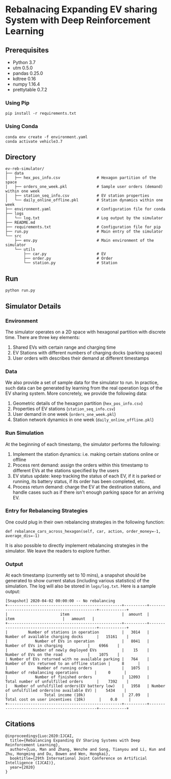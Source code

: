 # Rebalnacing Expanding EV sharing System with Deep Reinforcement Learning

## Prerequisites
- Python 3.7
- utm 0.5.0
- pandas 0.25.0
- kdtree 0.16
- numpy 1.16.4
- prettytable 0.7.2


### Using Pip
```
pip install -r requirements.txt
```
### Using Conda
```
conda env create -f environment.yaml
conda activate vehicle3.7
```


## Directory

```
ev-reb-simulator/
├── data
│   ├── hex_pos_info.csv                # Hexagon partition of the space
│   ├── orders_one_week.pkl             # Sample user orders (demand) within one week
│   ├── station_seq_info.csv            # EV station properties
│   └── daily_online_offline.pkl        # Station dynamics within one week
├── environment.yaml                    # Configuration file for conda
├── logs
│   └── log.txt                         # Log output by the simulator
├── README.md
├── requirements.txt                    # Configuration file for pip
├── run.py                              # Main entry of the simulator
└── src
    ├── env.py                          # Main environment of the simulator
    └── utils
        ├── car.py                      # EV 
        ├── order.py                    # Order 
        └── station.py                  # Station 
```

## Run
```
python run.py
```


## Simulator Details

### Environment
The simulator operates on a 2D space with hexagonal partition with discrete time. There are three key elements: 
1. Shared EVs with certain range and charging time
2. EV Stations with different numbers of charging docks (parking spaces)
3. User orders with describes their demand at different timestamps


### Data
We also provide a set of sample data for the simulator to run. In practice, such data can be generated by learning from the real operation logs of the EV sharing system. More concretely, we provide the following data:
1. Geometric details of the hexagon partition (`hex_pos_info.csv`)
2. Properties of EV stations (`station_seq_info.csv`)
3. User demand in one week (`orders_one_week.pkl`)
4. Station network dynamics in one week (`daily_online_offline.pkl`)

### Run Simulation 
At the beginning of each timestamp, the simulator performs the following:
1. Implement the station dynamics: i.e. making certain stations online or offline
2. Process rent demand: assign the orders within this timestamp to different EVs at the stations specified by the users
3. EV status update: keep tracking the status of each EV, if it is parked or running, its battery status, if its order has been completed, etc.
4. Process return demand: charge the EV at the destination stations, and handle cases such as if there isn't enough parking space for an arriving EV.

### Entry for Rebalancing Strategies
One could plug in their own rebalancing strategies in the following function: 

```
def rebalance_cars_across_hexagon(self, car, action, order_money=-1, average_dis=-1)
```

It is also possible to directly implement rebalancing strategies in the simulator. We leave the readers to explore further. 


### Output 
At each timestamp (currently set to 10 mins), a snapshot should be generated to show current status (including various statistics) of the simulation. The log will also be stored in ```logs/log.txt```. Here is a sample output:

```
[Snapshot] 2020-04-02 00:00:00 -- No rebalancing
+--------------------------------------------------+----------+-----------------------------------------------+------------+
|                       item                       |  amount  |                      item                     |   amount   |
+--------------------------------------------------+----------+-----------------------------------------------+------------+
|         Number of stations in operation          |   3014   |       Number of available charging docks      |   15161    |
|            Number of EVs in operation            |   8041   |           Number of EVs in charging           |    6966    |
|           Number of newly deployed EVs           |    15    |           Number of EVs on the road           |    1075    |
| Number of EVs returned with no available parking |   764    |  Number of EVs returned to an offline station |     8      |
|             Number of running orders             |   1075   |        Number of rebalancing operations       |     0      |
|            Number of finished orders             |  12093   |       Total number of unfulfilled orders      |    7392    |
|   Number of unfulfilled orders(EV battery low)   |   1958   | Number of unfulfilled orders(no available EV) |    5434    |
|                Total income (10k)                |  27.09   |      Total cost on user incentives (10k)      |    0.0     |
+--------------------------------------------------+----------+-----------------------------------------------+------------+
```

## Citations
```
@inproceedings{Luo:2020:IJCAI,
  title={Rebalancing Expanding EV Sharing Systems with Deep Reinforcement Learning},
  author={Luo, Man and Zhang, Wenzhe and Song, Tianyou and Li, Kun and Zhu, Hongming and Du, Bowen and Wen, Hongkai},
  booktitle={29th International Joint Conference on Artificial Intelligence (IJCAI)},
  year={2020}
}
```
